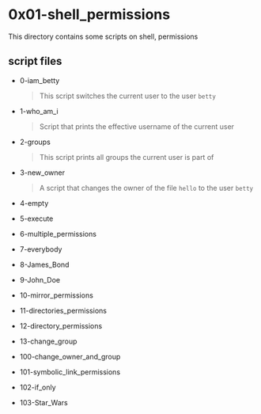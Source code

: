 # 0x01-shell_permissions

This directory contains some scripts on shell, permissions

## script files

* 0-iam_betty

    > This script switches the current user to the user `betty`

* 1-who_am_i

    > Script that prints the effective username of the current user

* 2-groups

    > This script prints all groups the current user is part of

* 3-new_owner

    > A script that changes the owner of the file `hello` to the user `betty`
    
* 4-empty
* 5-execute
* 6-multiple_permissions
* 7-everybody
* 8-James_Bond
* 9-John_Doe
* 10-mirror_permissions
* 11-directories_permissions
* 12-directory_permissions
* 13-change_group
* 100-change_owner_and_group
* 101-symbolic_link_permissions
* 102-if_only
* 103-Star_Wars

